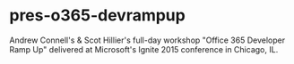 # pres-o365-devrampup
Andrew Connell's &amp; Scot Hillier's full-day workshop "Office 365 Developer Ramp Up" delivered at Microsoft's Ignite 2015 conference in Chicago, IL.
